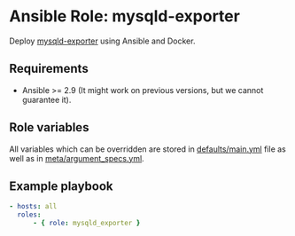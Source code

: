 # Ansible Role: mysqld-exporter

Deploy [mysqld-exporter](https://github.com/prometheus/mysqld_exporter) using Ansible and Docker.

## Requirements

- Ansible >= 2.9 (It might work on previous versions, but we cannot guarantee it).

## Role variables

All variables which can be overridden are stored in [defaults/main.yml](./defaults/main.yml) file as well as in [meta/argument_specs.yml](./meta/argument_specs.yml).

## Example playbook

```yaml
- hosts: all
  roles:
      - { role: mysqld_exporter }
```
